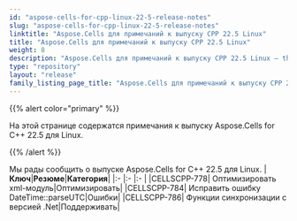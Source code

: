 ```yaml
---
id: "aspose-cells-for-cpp-linux-22-5-release-notes"
slug: "aspose-cells-for-cpp-linux-22-5-release-notes"
linktitle: "Aspose.Cells для примечаний к выпуску CPP 22.5 Linux"
title: "Aspose.Cells для примечаний к выпуску CPP 22.5 Linux"
weight: 8
description: "Aspose.Cells для примечаний к выпуску CPP 22.5 Linux – the latest updates and fixes."
type: "repository"
layout: "release"
family_listing_page_title: "Aspose.Cells для примечаний к выпуску CPP 22.5 Linux"
---
```

{{% alert color="primary" %}}

На этой странице содержатся примечания к выпуску Aspose.Cells for C++ 22.5 для Linux.

{{% /alert %}}

Мы рады сообщить о выпуске Aspose.Cells for C++ 22.5 для Linux.
|**Ключ**|**Резюме**|**Категория**|
|:- |:- |:- |
|CELLSCPP-778| Оптимизировать xml-модуль|Оптимизировать|
|CELLSCPP-784| Исправить ошибку DateTime::parseUTC|Ошибки|
|CELLSCPP-786| Функции синхронизации с версией .Net|Поддерживать|

